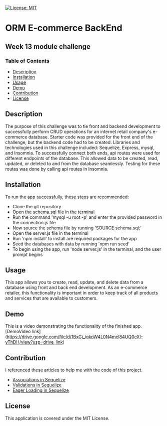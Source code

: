 [![License: MIT](https://img.shields.io/badge/License-MIT-green.svg)](https://opensource.org/licenses/MIT)
# ORM E-commerce BackEnd 
## Week 13 module challenge 

### Table of Contents
  - [Description](#description)
  - [Installation](#installation)
  - [Usage](#usage)
  - [Demo](#demo)
  - [Contribution](#contribution)
  - [License](#license)

## Description
The purpose of this challenge was to tie front and backend development to successfully perform CRUD operations for an internet retail company's e-commerce database. Starter code was provided for the front end of the challenge, but the backend code had to be created. Libraries and technologies used in this challenge included: Sequelize, Express, mysql, and Insomnia. To successfully connect both ends, api routes were used for different endpoints of the database. This allowed data to be created, read, updated, or deleted to and from the database seamlessly. Testing for these routes was done by calling api routes in Insomnia. 

## Installation 
To run the app successfully, these steps are recommended:
- Clone the git repository
- Open the schema.sql file in the terminal
- Run the command 'mysql -u root -p' and enter the provided password in the connection.js file
- Now source the schema file by running 'SOURCE schema.sql;' 
- Open the server.js file in the terminal
- Run 'npm install' to install are required packages for the app
- Seed the databases with data by running 'npm run seed' 
- To begin using the app, run 'node server.js' in the terminal, and the user prompt begins
  
## Usage
This app allows you to create, read, update, and delete data from a database using front and back end development. As an e-commerce retailer, this functionality is important in order to keep track of all products and services that are available to customers.  

## Demo 
This is a video demonstrating the functionality of the finished app. 
[DemoVideo link] (https://drive.google.com/file/d/1BxGj_iqkpW4L0N4mel84UQ0eXI-yThDH/view?usp=drive_link)





## Contribution
I referenced these articles to help me with the code of this project.
- [Associations in Sequelize](https://sequelize.org/docs/v6/core-concepts/assocs/)
- [Validations in Sequelize](https://sequelize.org/docs/v6/core-concepts/validations-and-constraints/)
- [Eager Loading in Sequelize](https://sequelize.org/docs/v6/advanced-association-concepts/eager-loading/)

## License
This application is covered under the MIT License.

